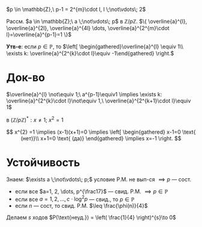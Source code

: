 $p \in \mathbb{Z},\ p-1 = 2^{m}\cdot l, l \;\not\vdots\; 2$

Рассм. $a \in \mathbb{Z};\ a \;\not\vdots\; p$ в $\mathbb{Z} /p\mathbb{Z}$. 
$\{ \overline{a}^{l}, \overline{a}^{2l}, \overline{a}^{4l} \dots, \overline{a}^{2^{m}\cdot l}=\overline{a}^{p-1}=1 \}$

**Утв-е**: если $p \in \mathbb{P}$, то $\left[ \begin{gathered}\overline{a}^{l} \equiv 1\\ \exists k: \overline{a}^{2^{k}\cdot l}\equiv -1\end{gathered} \right.$
# Док-во

$\overline{a}^{l} \not\equiv 1;\ a^{p-1}\equiv1 \implies \exists k: \overline{a}^{2^{k}\cdot l}\not\equiv 1,\ \overline{a}^{2^{k+1}\cdot l}\equiv 1$ 

в $(\mathbb{Z} /p\mathbb{Z})^{*}: x\ne 1;\ x^{2} =1$

$$
x^{2} =1 \implies (x-1)(x+1)=0 \implies \left[ \begin{gathered}
x-1=0 \text{ (нет)}\\
x+1=0 \text{ (да)}
\end{gathered} \implies x=-1 \right. 
$$

# Устойчивость 

Знаем: $\exists a \;\not\vdots\; p;$ условие Р.М. не вып-ся $\implies p$ — сост.

* если все $a=1, 2, \dots, p^{\frac17}$ — свид. Р.М. $\implies p \in \mathbb{P}$
* если все $a=1, 2, \dots, c\cdot \log ^{2}p$ — свид., то $p \in \mathbb{P}$
* если $n$ — сост, то свид. Р.М. $\leq \frac{\phi(n)}{4}$

Делаем $s$ ходов $P(\text{неуд.}) = \left( \frac{1}{4} \right)^{s}\to 0$

